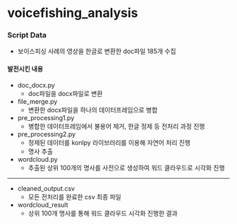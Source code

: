 # voicefishing_analysis
### Script Data 
- 보이스피싱 사례의 영상을 한글로 변환한 doc파일 185개 수집 

#### 발전시킨 내용 
- doc_docx.py
    - doc파일을 docx파일로 변환 
- file_merge.py
    - 변환한 docx파일을 하나의 데이터프레임으로 병합
- pre_processing1.py
  - 병합한 데이터프레임에서 불용어 제거, 한글 정제 등 전처리 과정 진행 
- pre_processing2.py
  - 정제된 데이터를 konlpy 라이브러리를 이용해 자연어 처리 진행
  - 명사 추출 
- wordcloud.py
  - 추출된 상위 100개의 명사를 사전으로 생성하여 워드 클라우드로 시각화 진행 
---
- cleaned_output.csv
    - 모든 전처리를 완료한 csv 최종 파일 
- wordcloud_result
  - 상위 100개 명사를 통해 워드 클라우드 시각화 진행한 결과

